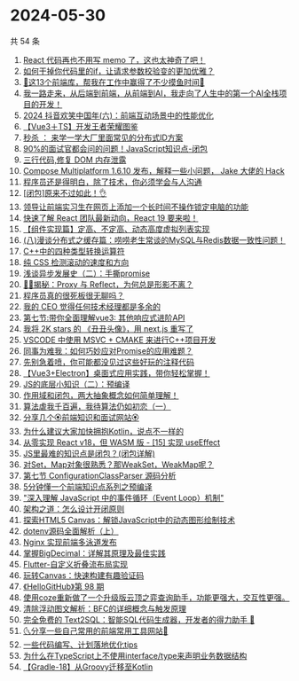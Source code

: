 # 2024-05-30

共 54 条

<!-- BEGIN JUEJIN -->
<!-- 最后更新时间 2024-05-30 08:03:02 +0800 -->
1. [React 代码再也不用写 memo 了，这也太神奇了吧！](https://juejin.cn/post/7372523264067043337)
1. [如何干掉你代码里的if，让请求参数校验变的更加优雅？](https://juejin.cn/post/7373136303179743243)
1. [🚀这13个前端库，帮我在工作中赢得了不少摸鱼时间🚀](https://juejin.cn/post/7373136303180136459)
1. [我一路走来，从后端到前端，从前端到AI，我走向了人生中的第一个AI全栈项目的开发！](https://juejin.cn/post/7373489827244441636)
1. [2024 抖音欢笑中国年(六)：前端互动场景中的性能优化](https://juejin.cn/post/7372115662464581683)
1. [【Vue3＋TS】开发王者荣耀图鉴](https://juejin.cn/post/7373937820177940518)
1. [秒杀 ： 来学一学大厂里面常见的分布式ID方案](https://juejin.cn/post/7372469848344133666)
1. [90%的面试官都会问的问题！JavaScript知识点-闭包](https://juejin.cn/post/7373488886460366900)
1. [三行代码,修复 DOM 内存泄露](https://juejin.cn/post/7373504907460755465)
1. [Compose Multiplatform 1.6.10 发布，解释一些小问题， Jake 大佬的 Hack](https://juejin.cn/post/7372572344249499675)
1. [程序员还是得明白，除了技术，你必须学会与人沟通](https://juejin.cn/post/7373474414430797863)
1. [[闭包]原来不过如此！👌](https://juejin.cn/post/7372577541112840204)
1. [领导让前端实习生在网页上添加一个长时间不操作锁定电脑的功能](https://juejin.cn/post/7373831659470880806)
1. [快速了解 React 团队最新动向，React 19 要来啦！](https://juejin.cn/post/7372400694764535849)
1. [【组件实现篇】定高、不定高、动态高度虚拟列表实现](https://juejin.cn/post/7372488623944728585)
1. [(八)漫谈分布式之缓存篇：唠唠老生常谈的MySQL与Redis数据一致性问题！](https://juejin.cn/post/7373136303179792395)
1. [C++中的四种类型转换运算符](https://juejin.cn/post/7372441501610180634)
1. [纯 CSS 检测滚动的速度和方向](https://juejin.cn/post/7372813290651467791)
1. [浅谈异步发展史（二）：手撕promise](https://juejin.cn/post/7372400694765289513)
1. [🍉🍉揭秘：Proxy 与 Reflect，为何总是形影不离？](https://juejin.cn/post/7371000326130925618)
1. [程序员真的很死板很无聊吗？](https://juejin.cn/post/7373955162127876123)
1. [我的 CEO 觉得任何技术经理都是多余的](https://juejin.cn/post/7373226679730536458)
1. [第七节:带你全面理解vue3: 其他响应式进阶API](https://juejin.cn/post/7372393680596205594)
1. [我将 2K stars 的 《丑丑头像》，用 next.js 重写了](https://juejin.cn/post/7372946993696374803)
1. [VSCODE 中使用 MSVC + CMAKE 来进行C++项目开发](https://juejin.cn/post/7372514352425271308)
1. [同事为难我：如何巧妙应对Promise的应用难题？](https://juejin.cn/post/7372396200861646898)
1. [先别急着喷，你可能都没见过这些好玩的注释代码](https://juejin.cn/post/7373937820177678374)
1. [【Vue3+Electron】桌面式应用实践，带你轻松掌握！](https://juejin.cn/post/7372842988684181543)
1. [JS的底层小知识（二）：预编译](https://juejin.cn/post/7373136303179431947)
1. [作用域和闭包，两大抽象概念如何简单理解！](https://juejin.cn/post/7372813290650599439)
1. [算法虐我千百遍，我待算法仍如初恋（一）](https://juejin.cn/post/7372765277459300362)
1. [分享几个🏵️前端知识和面试网站🏵️](https://juejin.cn/post/7373565544697692172)
1. [为什么建议大家加快拥抱Kotlin，说点不一样的](https://juejin.cn/post/7373482380738215946)
1. [从零实现 React v18，但 WASM 版 - [15] 实现 useEffect](https://juejin.cn/post/7372364678411354151)
1. [JS里最难的知识点是闭包？(闭包详解)](https://juejin.cn/post/7373675985722556428)
1. [对Set，Map对象很熟悉？那WeakSet，WeakMap呢？](https://juejin.cn/post/7373908703433637926)
1. [第七节 ConfigurationClassParser 源码分析](https://juejin.cn/post/7372235604242481152)
1. [5分钟懂一个前端知识点系列之预编译](https://juejin.cn/post/7372757076937474083)
1. ["深入理解 JavaScript 中的事件循环（Event Loop）机制"](https://juejin.cn/post/7373507761126391859)
1. [架构之道：怎么设计开闭原则](https://juejin.cn/post/7372912881597661235)
1. [探索HTML5 Canvas：解锁JavaScript中的动态图形绘制技术](https://juejin.cn/post/7373876901440815130)
1. [dotenv源码全面解析（上）](https://juejin.cn/post/7373502637730119714)
1. [Nginx 实现前端多泳道发布](https://juejin.cn/post/7372734627163258890)
1. [掌握BigDecimal：详解其原理及最佳实践](https://juejin.cn/post/7372863316912521257)
1. [Flutter-自定义折叠流布局实现](https://juejin.cn/post/7372818506532929545)
1. [玩转Canvas：快速构建有趣验证码](https://juejin.cn/post/7373877431495999488)
1. [《HelloGitHub》第 98 期](https://juejin.cn/post/7373529708263686154)
1. [使用coze重新做了一个升级版云顶之弈查询助手，功能更强大，交互性更强。](https://juejin.cn/post/7372494745577619491)
1. [清除浮动图文解析：BFC的详细概念与触发原理](https://juejin.cn/post/7372757076937064483)
1. [完全免费的 Text2SQL：智能SQL代码生成器，开发者的得力助手 🚀](https://juejin.cn/post/7373502637730218018)
1. [🌜分享一些自己常用的前端常用工具网站🌛](https://juejin.cn/post/7372842988684492839)
1. [一些代码编写、计划落地优化tips](https://juejin.cn/post/7372472076048351283)
1. [为什么在TypeScript上不使用interface/type来声明业务数据结构](https://juejin.cn/post/7372765277460201482)
1. [【Gradle-18】从Groovy迁移至Kotlin](https://juejin.cn/post/7372591578756841487)
<!-- END JUEJIN -->